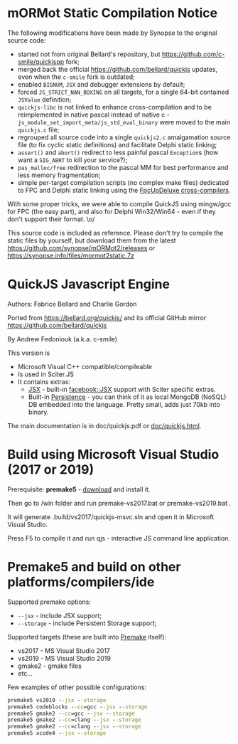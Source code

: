 
# mORMot Static Compilation Notice

The following modifications have been made by Synopse to the original source code:

- started not from original Bellard's repository, but https://github.com/c-smile/quickjspp fork;
- merged back the official https://github.com/bellard/quickjs updates, even when the `c-smile` fork is outdated;
- enabled `BIGNUM`, `JSX` and debugger extensions by default;
- forced `JS_STRICT_NAN_BOXING` on all targets, for a single 64-bit contained `JSValue` definition;
- `quickjs-libc` is not linked to enhance cross-compilation and to be reimplemented in native pascal instead of native c - `js_module_set_import_meta/js_std_eval_binary` were moved to the main `quickjs.c` file;
- regrouped all source code into a single `quickjs2.c` amalgamation source file (to fix cyclic static definitions) and facilitate Delphi static linking;
- `assert()` and `abort()` redirect to less painful pascal `Exception`s (how want a `SIG_ABRT` to kill your service?);
- `pas_malloc/free` redirection to the pascal MM for best performance and less memory fragmentation;
- simple per-target compilation scripts (no complex make files) dedicated to FPC and Delphi static linking using the [FpcUpDeluxe cross-compilers](https://github.com/LongDirtyAnimAlf/fpcupdeluxe/releases).

With some proper tricks, we were able to compile QuickJS using mingw/gcc for FPC (the easy part), and also for Delphi Win32/Win64 - even if they don't support their format. \o/

This source code is included as reference. Please don't try to compile the static files by yourself, but download them from the latest https://github.com/synopse/mORMot2/releases or https://synopse.info/files/mormot2static.7z


# QuickJS Javascript Engine 

Authors: Fabrice Bellard and Charlie Gordon

Ported from https://bellard.org/quickjs/ and its official GitHub mirror https://github.com/bellard/quickjs

By Andrew Fedoniouk (a.k.a. c-smile)

This version is 

* Microsoft Visual C++ compatible/compileable
* Is used in Sciter.JS
* It contains extras: 
  * [JSX](doc/jsx.md) - built-in [facebook::JSX](https://facebook.github.io/jsx/) support with Sciter specific extras.
  * Built-in [Persistence](storage/doc/README.md) - you can think of it as local MongoDB (NoSQL) DB embedded into the language. Pretty small, adds just 70kb into binary.

The main documentation is in doc/quickjs.pdf or [doc/quickjs.html](doc/quickjs.html).

# Build using Microsoft Visual Studio (2017 or 2019)

Prerequisite: **premake5** - [download](https://premake.github.io/download.html) and install it.

Then go to /win folder and run premake-vs2017.bat or premake-vs2019.bat . 

It will generate .build/vs2017/quickjs-msvc.sln and open it in Microsoft Visual Studio.

Press F5 to compile it and run qjs - interactive JS command line application.

# Premake5 and build on other platforms/compilers/ide  

Supported premake options:

* ```--jsx``` - include JSX support;
* ```--storage``` - include Persistent Storage support;

Supported targets (these are built into [Premake](https://premake.github.io/) itself):

* vs2017 - MS Visual Studio 2017
* vs2019 - MS Visual Studio 2019
* gmake2 - gmake files
* etc...

Few examples of other possible configurations: 
```bat
premake5 vs2019 --jsx --storage
premake5 codeblocks --cc=gcc --jsx --storage
premake5 gmake2 --cc=gcc --jsx --storage
premake5 gmake2 --cc=clang --jsx --storage
premake5 gmake2 --cc=clang --jsx --storage
premake5 xcode4 --jsx --storage
```





